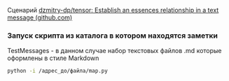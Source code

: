 Сценарий [dzmitry-dp/tensor: Establish an essences relationship in a text message (github.com)](https://github.com/dzmitry-dp/tensor)

### Запуск скрипта из каталога в котором находятся заметки

TestMessages - в данном случае набор текстовых файлов .md которые оформлены в стиле Markdown

``` bash
python -i /адрес_до/файла/map.py
```
